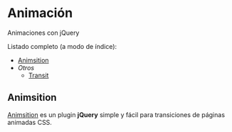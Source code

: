 # Animación

Animaciones con jQuery

Listado completo (a modo de índice):

- [Animsition](/c/jquery/animacion#animsition)
- _Otros_
  - [Transit](https://github.com/rstacruz/jquery.transit)

## Animsition

[Animsition](https://github.com/blivesta/animsition/) es un plugin **jQuery** simple y fácil para transiciones de páginas animadas CSS.
